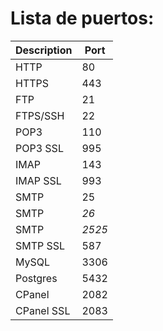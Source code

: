 # Lista de puertos:
Description|Port
----------|------------
HTTP|80
HTTPS|443
FTP|21
FTPS/SSH|22
POP3|110
POP3 SSL|995
IMAP|143
IMAP SSL|993
SMTP|25
SMTP|*26*
SMTP|*2525*
SMTP SSL|587
MySQL|3306
Postgres|5432
CPanel|2082
CPanel SSL|2083